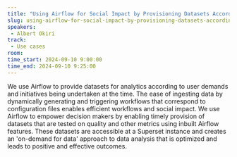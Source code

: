 ```yaml
---
title: "Using Airflow for Social Impact by Provisioning Datasets According to Demand"
slug: using-airflow-for-social-impact-by-provisioning-datasets-according-to-demand
speakers:
 - Albert Okiri
track:
 - Use cases
room: 
time_start: 2024-09-10 9:00:00
time_end: 2024-09-10 9:25:00
---
```


We use Airflow to provide datasets for analytics according to user demands and initiatives being undertaken at the time. The ease of ingesting data by dynamically generating and triggering workflows that correspond to configuration files enables efficient workflows and social impact. We use Airflow to empower decision makers by enabling timely provision of datasets that are tested on quality and other metrics using inbuilt Airflow features. These datasets are accessible at a Superset instance and creates an 'on-demand for data' approach to data analysis that is optimized and leads to positive and effective outcomes.